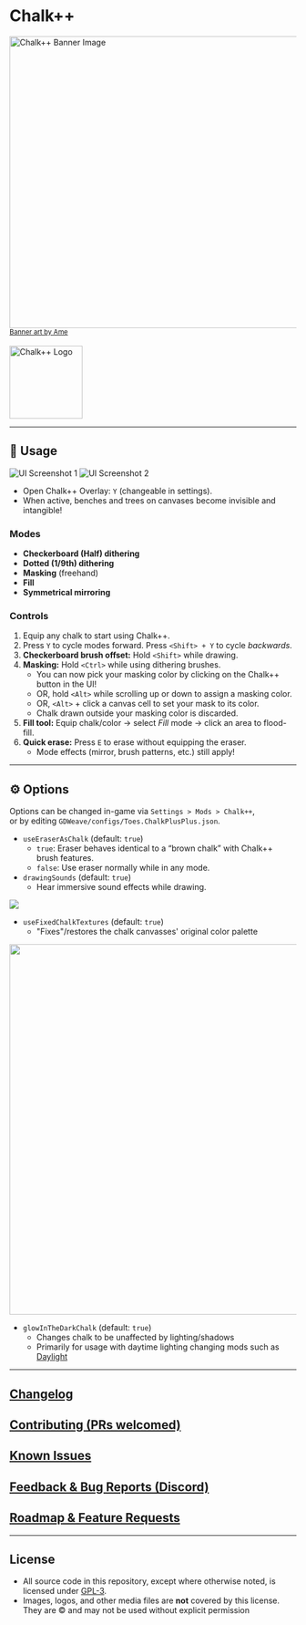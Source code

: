 # Chalk++

<img src="https://i.imgur.com/8TRBtmH.jpeg" width=512 alt="Chalk++ Banner Image">
<br/>
<a href="https://cara.app/purame"><small>Banner art by Ame</small></a>

<br/>
<br/>

<img src="https://i.imgur.com/Grs6byr.png" height=128 alt="Chalk++ Logo">

---

## 🎨 Usage

![](https://i.imgur.com/XbRnmAv.png "UI Screenshot 1")
![](https://i.imgur.com/BE6nrlc.png "UI Screenshot 2")

- Open Chalk++ Overlay: `Y` (changeable in settings).
- When active, benches and trees on canvases become invisible and intangible!

### Modes

- **Checkerboard (Half) dithering**
- **Dotted (1/9th) dithering**
- **Masking** (freehand)
- **Fill**
- **Symmetrical mirroring**

### Controls

1. Equip any chalk to start using Chalk++.
2. Press `Y` to cycle modes forward. Press `<Shift> + Y` to cycle _backwards_.
3. **Checkerboard brush offset:** Hold `<Shift>` while drawing.
4. **Masking:** Hold `<Ctrl>` while using dithering brushes.
   - You can now pick your masking color by clicking on the Chalk++ button in the UI!
   - OR, hold `<Alt>` while scrolling up or down to assign a masking color.
   - OR, `<Alt>` + click a canvas cell to set your mask to its color.
   - Chalk drawn outside your masking color is discarded.
5. **Fill tool:** Equip chalk/color → select _Fill_ mode → click an area to flood-fill.
6. **Quick erase:** Press `E` to erase without equipping the eraser.
   - Mode effects (mirror, brush patterns, etc.) still apply!

---

## ⚙️ Options

Options can be changed in-game via `Settings > Mods > Chalk++`,  
or by editing `GDWeave/configs/Toes.ChalkPlusPlus.json`.

- `useEraserAsChalk` (default: `true`)
  - `true`: Eraser behaves identical to a “brown chalk” with Chalk++ brush features.
  - `false`: Use eraser normally while in any mode.
- `drawingSounds` (default: `true`)
  - Hear immersive sound effects while drawing.

<img src="https://i.imgur.com/cxETH3c.png">
<br/>

- `useFixedChalkTextures` (default: `true`)
  - "Fixes"/restores the chalk canvasses' original color palette

<img src="https://i.imgur.com/sj9jlJt.png" width="650">
<br/>

- `glowInTheDarkChalk` (default: `true`)
  - Changes chalk to be unaffected by lighting/shadows
  - Primarily for usage with daytime lighting changing mods such as [Daylight](https://thunderstore.io/c/webfishing/p/baltdev/Daylight/)

---


## [Changelog](https://thunderstore.io/c/webfishing/p/toes/Chalk_PlusPlus/changelog/)
## [Contributing (PRs welcomed)](https://github.com/binury/Toes.ChalkPlusPlus/pulls)
## [Known Issues](https://github.com/binury/Toes.ChalkPlusPlus/issues?q=sort%3Aupdated-desc+is%3Aissue+is%3Aopen)
## [Feedback & Bug Reports (Discord)](https://discord.gg/kjf3FCAMDb)
## [Roadmap & Feature Requests](https://github.com/binury/Toes.ChalkPlusPlus/issues?q=sort%3Aupdated-desc%20is%3Aissue%20is%3Aopen%20label%3Aenhancement)

---

## License

- All source code in this repository, except where otherwise noted, is licensed under [GPL-3](./LICENSE).
- Images, logos, and other media files are **not** covered by this license.  
  They are © and may not be used without explicit permission
